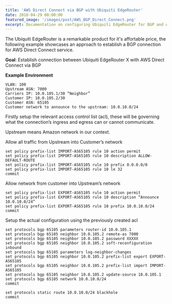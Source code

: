 ```yaml
---
title: 'AWS Direct Connect via BGP with Ubiquiti EdgeRouter'
date: 2018-04-29 00:00:00
featured_image: '/images/post/AWS_BGP_Direct_Connect.png'
excerpt: Documentation on configuring Ubiquiti EdgeRouter for BGP and AWS Direct Connect
---
```


The Ubiquiti EdgeRouter is a remarkable product for it's affortable price, the following example showcases an approach to establish a BGP connection for AWS Direct Connect service.

**Goal**: Establish connection between Ubiquiti EdgeRouter X with AWS Direct Connect via BGP


__Example Environment__
```
VLAN: 100
Upstream ASN: 7000
Carriers IP: 10.0.105.1/30 “Neighbor”
Customer IP: 10.0.105.2/30
Customer ASN: 65105
Customer network to announce to the upstream: 10.0.10.0/24
```

Firstly setup the relevant access control list (acl), these will be governing what the connection’s ingress and egress can or cannot communicate.

Upstream means Amazon network in our context.

Allow all traffic from Upstream into Customer’s network
```
set policy prefix-list IMPORT-AS65105 rule 10 action permit
set policy prefix-list IMPORT-AS65105 rule 10 description ALLOW-DEFAULT-ROUTE
set policy prefix-list IMPORT-AS65105 rule 10 prefix 0.0.0.0/0
set policy prefix-list IMPORT-AS65105 rule 10 le 32
commit
```

Allow network from customer into Upstream’s network

```
set policy prefix-list EXPORT-AS65105 rule 10 action permit
set policy prefix-list EXPORT-AS65105 rule 10 description “Announce 10.0.10.0/24”
set policy prefix-list EXPORT-AS65105 rule 10 prefix 10.0.10.0/24
commit
```

Setup the actual configuration using the previously created acl

```
set protocols bgp 65105 parameters router-id 10.0.105.1
set protocols bgp 65105 neighbor 10.0.105.2 remote-as 7000
set protocols bgp 65105 neighbor 10.0.105.2 password XXXXX
set protocols bgp 65105 neighbor 10.0.105.2 soft-reconfiguration inbound
set protocols bgp 65105 parameters log-neighbor-changes
set protocols bgp 65105 neighbor 10.0.105.2 prefix-list export EXPORT-AS65105
set protocols bgp 65105 neighbor 10.0.105.2 prefix-list import IMPORT-AS65105
set protocols bgp 65105 neighbor 10.0.105.2 update-source 10.0.105.1
set protocols bgp 65105 network 10.0.10.0/24
commit
```

```
set protocols static route 10.0.10.0/24 blackhole
commit
```
